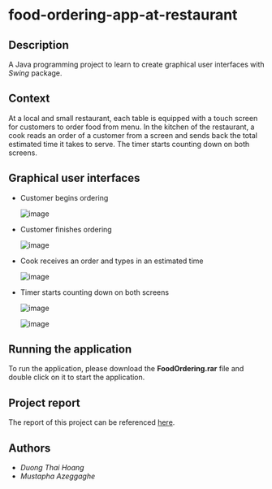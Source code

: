# food-ordering-app-at-restaurant

## Description
A Java programming project to learn to create graphical user interfaces with *Swing* package.

## Context
At a local and small restaurant, each table is equipped with a touch screen for customers to order food from menu. In the kitchen of the restaurant, a cook reads an order of a customer from a screen and sends back the total estimated time it takes to serve. The timer starts counting down on both screens.

## Graphical user interfaces
  * Customer begins ordering
  
       ![image](https://drive.google.com/uc?export=view&id=1SrMGuW5QhMkUqgbfBrgyHCEVApX_TdAu)
  
  * Customer finishes ordering
  
       ![image](https://drive.google.com/uc?export=view&id=11fcLhd7OxoQ0maWPOlkENQh4GUI4pQMY)
       
  * Cook receives an order and types in an estimated time
  
       ![image](https://drive.google.com/uc?export=view&id=1KQ9xIh_hDWOcf3iXi6OMh3jvrgB3M-L5)
  
  * Timer starts counting down on both screens
  
       ![image](https://drive.google.com/uc?export=view&id=1J6Nh2qR_j-k2hzSq_-GeQSK8uf7-Gghf)
       
       
       ![image](https://drive.google.com/uc?export=view&id=1gdVZ_Kgw1cf1ki3rLmojyPtLwqO2zTNY)
 
## Running the application
To run the application, please download the **FoodOrdering.rar** file and double click on it to start the application.

## Project report
The report of this project can be referenced [here](https://drive.google.com/file/d/1QqJ5dFf7Va45riHgFFEd76GkiwFosm_f/view?usp=sharing).

## Authors
 * *Duong Thai Hoang*
 * *Mustapha Azeggaghe*
